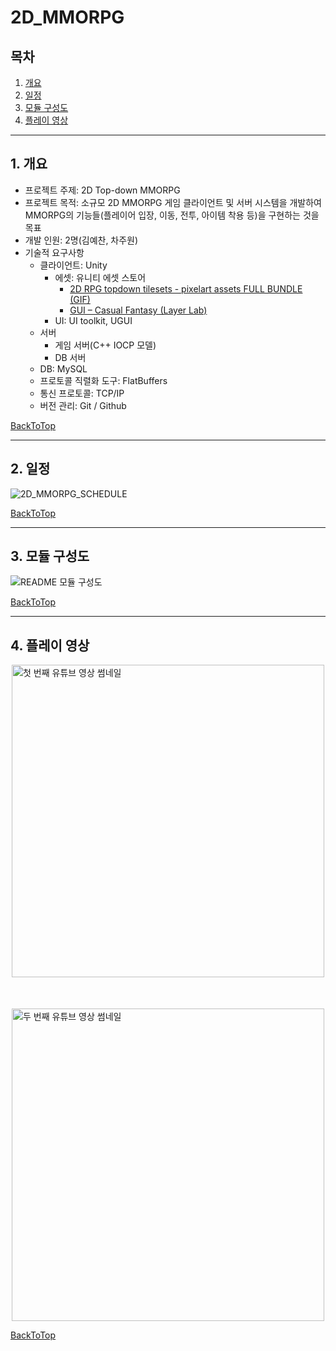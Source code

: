 # 2D_MMORPG
## <a id="toc"></a>목차

1. [개요](#1-개요)
2. [일정](#2-일정)
3. [모듈 구성도](#3-모듈-구성도)
4. [플레이 영상](#4-플레이-영상)

---

## 1. 개요

* 프로젝트 주제: 2D Top-down MMORPG
* 프로젝트 목적: 소규모 2D MMORPG 게임 클라이언트 및 서버 시스템을 개발하여 MMORPG의 기능들(플레이어 입장, 이동, 전투, 아이템 착용 등)을 구현하는 것을 목표
* 개발 인원: 2명(김예찬, 차주원)
* 기술적 요구사항
  - 클라이언트: Unity
      + 에셋: 유니티 에셋 스토어
        - [2D RPG topdown tilesets - pixelart assets FULL BUNDLE (GIF)](https://assetstore.unity.com/packages/2d/environments/2d-rpg-topdown-tilesets-pixelart-assets-full-bundle-212921?srsltid=AfmBOopKUJeEHbA1DxKX5pMVisUIUUxkSA92mx3TKyl_un04bszOdwrW)
        - [GUI – Casual Fantasy (Layer Lab)](https://assetstore.unity.com/packages/2d/gui/gui-casual-fantasy-265651?srsltid=AfmBOopPzixrj3RTw8TtNb-8dhKecO-QPc5pTIwLG3YZ7aMY1gQ7tPGp)
      + UI: UI toolkit, UGUI
  - 서버
      + 게임 서버(C++ IOCP 모델)
      + DB 서버
  - DB: MySQL
  - 프로토콜 직렬화 도구: FlatBuffers
  - 통신 프로토콜: TCP/IP
  - 버전 관리: Git / Github

[BackToTop](#toc)

---

## 2. 일정

![2D_MMORPG_SCHEDULE](https://github.com/user-attachments/assets/62b97d73-73b8-4099-b71a-a1ae680a9ae4)

[BackToTop](#toc)

---

## 3. 모듈 구성도

![README 모듈 구성도](https://github.com/user-attachments/assets/879b7cc8-80b2-4d19-9422-cf5d898807d2)

[BackToTop](#toc)

---

## 4. 플레이 영상

<div style="display: flex; flex-direction: column; align-items: center; gap: 50px;">
  <a href="https://www.youtube.com/watch?v=Rj2cyzisgQY">
    <img src="https://img.youtube.com/vi/Rj2cyzisgQY/maxresdefault.jpg" width="500" alt="첫 번째 유튜브 영상 썸네일">
  </a>

  <a href="https://www.youtube.com/watch?v=UeihCh27v1s">
    <img src="https://img.youtube.com/vi/UeihCh27v1s/maxresdefault.jpg" width="500" alt="두 번째 유튜브 영상 썸네일">
  </a>
</div>

[BackToTop](#toc)
